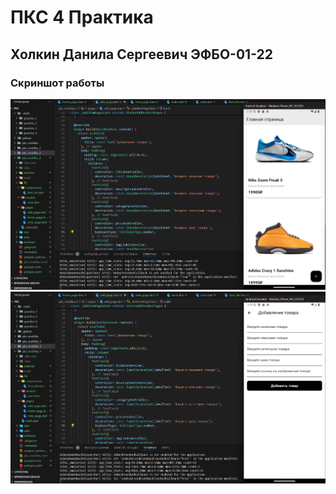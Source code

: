 # ПКС 4 Практика
## Холкин Данила Сергеевич ЭФБО-01-22
### Скриншот работы
<img src="/-static/practice_4/plus.png" />
<img src="/-static/practice_4/add_product.png" />